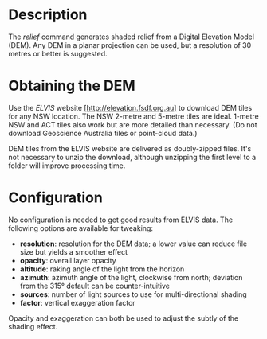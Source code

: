 # Description

The *relief* command generates shaded relief from a Digital Elevation Model (DEM). Any DEM in a planar projection can be used, but a resolution of 30 metres or better is suggested.

# Obtaining the DEM
Use the *ELVIS* website [http://elevation.fsdf.org.au] to download DEM tiles for any NSW location. The NSW 2-metre and 5-metre tiles are ideal. 1-metre NSW and ACT tiles also work but are more detailed than necessary. (Do not download Geoscience Australia tiles or point-cloud data.)

DEM tiles from the ELVIS website are delivered as doubly-zipped files. It's not necessary to unzip the download, although unzipping the first level to a folder will improve processing time.

# Configuration

No configuration is needed to get good results from ELVIS data. The following options are available for tweaking:

* **resolution**: resolution for the DEM data; a lower value can reduce file size but yields a smoother effect
* **opacity**: overall layer opacity
* **altitude**: raking angle of the light from the horizon
* **azimuth**: azimuth angle of the light, clockwise from north; deviation from the 315° default can be counter-intuitive
* **sources**: number of light sources to use for multi-directional shading
* **factor**: vertical exaggeration factor

Opacity and exaggeration can both be used to adjust the subtly of the shading effect.
